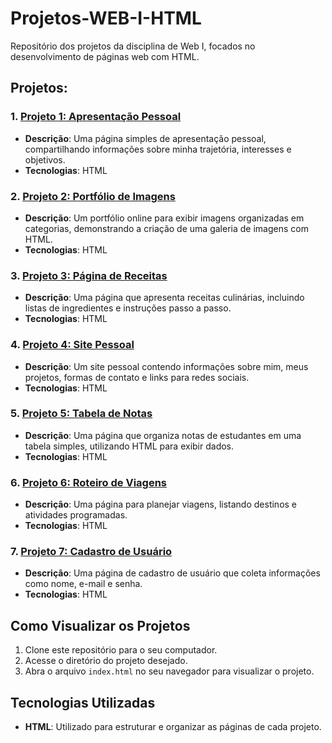 # Projetos-WEB-I-HTML
Repositório dos projetos da disciplina de Web I, focados no desenvolvimento de páginas web com HTML.
## Projetos:

### 1. [Projeto 1: Apresentação Pessoal](PROJETO1)
- **Descrição**: Uma página simples de apresentação pessoal, compartilhando informações sobre minha trajetória, interesses e objetivos.
- **Tecnologias**: HTML

### 2. [Projeto 2: Portfólio de Imagens](PROJETO2)
- **Descrição**: Um portfólio online para exibir imagens organizadas em categorias, demonstrando a criação de uma galeria de imagens com HTML.
- **Tecnologias**: HTML

### 3. [Projeto 3: Página de Receitas](PROJETO3)
- **Descrição**: Uma página que apresenta receitas culinárias, incluindo listas de ingredientes e instruções passo a passo.
- **Tecnologias**: HTML

### 4. [Projeto 4: Site Pessoal](PROJETO4)
- **Descrição**: Um site pessoal contendo informações sobre mim, meus projetos, formas de contato e links para redes sociais.
- **Tecnologias**: HTML

### 5. [Projeto 5: Tabela de Notas](PROJETO5)
- **Descrição**: Uma página que organiza notas de estudantes em uma tabela simples, utilizando HTML para exibir dados.
- **Tecnologias**: HTML

### 6. [Projeto 6: Roteiro de Viagens](PROJETO6)
- **Descrição**: Uma página para planejar viagens, listando destinos e atividades programadas.
- **Tecnologias**: HTML

### 7. [Projeto 7: Cadastro de Usuário](PROJETO7)
- **Descrição**: Uma página de cadastro de usuário que coleta informações como nome, e-mail e senha.
- **Tecnologias**: HTML

## Como Visualizar os Projetos

1. Clone este repositório para o seu computador.
2. Acesse o diretório do projeto desejado.
3. Abra o arquivo `index.html` no seu navegador para visualizar o projeto.

## Tecnologias Utilizadas

- **HTML**: Utilizado para estruturar e organizar as páginas de cada projeto.
